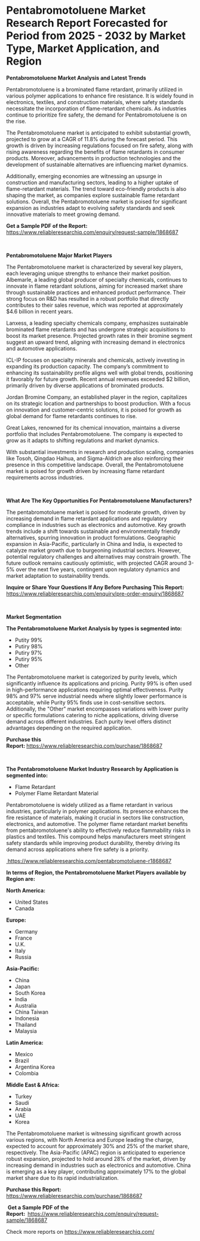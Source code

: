 <p><h1>Pentabromotoluene Market Research Report Forecasted for Period from 2025 -  2032 by Market Type, Market Application, and Region</h1></p><p><strong>Pentabromotoluene Market Analysis and Latest Trends</strong></p>
<p><p>Pentabromotoluene is a brominated flame retardant, primarily utilized in various polymer applications to enhance fire resistance. It is widely found in electronics, textiles, and construction materials, where safety standards necessitate the incorporation of flame-retardant chemicals. As industries continue to prioritize fire safety, the demand for Pentabromotoluene is on the rise.</p><p>The Pentabromotoluene market is anticipated to exhibit substantial growth, projected to grow at a CAGR of 11.8% during the forecast period. This growth is driven by increasing regulations focused on fire safety, along with rising awareness regarding the benefits of flame retardants in consumer products. Moreover, advancements in production technologies and the development of sustainable alternatives are influencing market dynamics. </p><p>Additionally, emerging economies are witnessing an upsurge in construction and manufacturing sectors, leading to a higher uptake of flame-retardant materials. The trend toward eco-friendly products is also shaping the market, as companies explore sustainable flame retardant solutions. Overall, the Pentabromotoluene market is poised for significant expansion as industries adapt to evolving safety standards and seek innovative materials to meet growing demand.</p></p>
<p><strong>Get a Sample PDF of the Report:&nbsp;</strong> <a href="https://www.reliableresearchiq.com/enquiry/request-sample/1868687?utm_campaign=3308&utm_medium=2&utm_source=Github&utm_content=ia&utm_term=31032025&utm_id=pentabromotoluene">https://www.reliableresearchiq.com/enquiry/request-sample/1868687</a></p>
<p>&nbsp;</p>
<p><strong>Pentabromotoluene Major Market Players</strong></p>
<p><p>The Pentabromotoluene market is characterized by several key players, each leveraging unique strengths to enhance their market position. Albemarle, a leading global producer of specialty chemicals, continues to innovate in flame retardant solutions, aiming for increased market share through sustainable practices and enhanced product performance. Their strong focus on R&D has resulted in a robust portfolio that directly contributes to their sales revenue, which was reported at approximately $4.6 billion in recent years.</p><p>Lanxess, a leading specialty chemicals company, emphasizes sustainable brominated flame retardants and has undergone strategic acquisitions to boost its market presence. Projected growth rates in their bromine segment suggest an upward trend, aligning with increasing demand in electronics and automotive applications.</p><p>ICL-IP focuses on specialty minerals and chemicals, actively investing in expanding its production capacity. The company’s commitment to enhancing its sustainability profile aligns well with global trends, positioning it favorably for future growth. Recent annual revenues exceeded $2 billion, primarily driven by diverse applications of brominated products.</p><p>Jordan Bromine Company, an established player in the region, capitalizes on its strategic location and partnerships to boost production. With a focus on innovation and customer-centric solutions, it is poised for growth as global demand for flame retardants continues to rise.</p><p>Great Lakes, renowned for its chemical innovation, maintains a diverse portfolio that includes Pentabromotoluene. The company is expected to grow as it adapts to shifting regulations and market dynamics.</p><p>With substantial investments in research and production scaling, companies like Tosoh, Qingdao Haihua, and Sigma-Aldrich are also reinforcing their presence in this competitive landscape. Overall, the Pentabromotoluene market is poised for growth driven by increasing flame retardant requirements across industries.</p></p>
<p>&nbsp;</p>
<p><strong>What Are The Key Opportunities For Pentabromotoluene Manufacturers?</strong></p>
<p><p>The pentabromotoluene market is poised for moderate growth, driven by increasing demand in flame retardant applications and regulatory compliance in industries such as electronics and automotive. Key growth trends include a shift towards sustainable and environmentally friendly alternatives, spurring innovation in product formulations. Geographic expansion in Asia-Pacific, particularly in China and India, is expected to catalyze market growth due to burgeoning industrial sectors. However, potential regulatory challenges and alternatives may constrain growth. The future outlook remains cautiously optimistic, with projected CAGR around 3-5% over the next five years, contingent upon regulatory dynamics and market adaptation to sustainability trends.</p></p>
<p><strong>Inquire or Share Your Questions If Any Before Purchasing This Report:</strong> <a href="https://www.reliableresearchiq.com/enquiry/pre-order-enquiry/1868687?utm_campaign=3308&utm_medium=2&utm_source=Github&utm_content=ia&utm_term=31032025&utm_id=pentabromotoluene">https://www.reliableresearchiq.com/enquiry/pre-order-enquiry/1868687</a></p>
<p>&nbsp;</p>
<p><strong>Market Segmentation</strong></p>
<p><strong>The Pentabromotoluene Market Analysis by types is segmented into:</strong></p>
<p><ul><li>Putity 99%</li><li>Putiry 98%</li><li>Putiry 97%</li><li>Putiry 95%</li><li>Other</li></ul></p>
<p><p>The Pentabromotoluene market is categorized by purity levels, which significantly influence its applications and pricing. Purity 99% is often used in high-performance applications requiring optimal effectiveness. Purity 98% and 97% serve industrial needs where slightly lower performance is acceptable, while Purity 95% finds use in cost-sensitive sectors. Additionally, the "Other" market encompasses variations with lower purity or specific formulations catering to niche applications, driving diverse demand across different industries. Each purity level offers distinct advantages depending on the required application.</p></p>
<p><strong>Purchase this Report:&nbsp;</strong><a href="https://www.reliableresearchiq.com/purchase/1868687?utm_campaign=3308&utm_medium=2&utm_source=Github&utm_content=ia&utm_term=31032025&utm_id=pentabromotoluene">https://www.reliableresearchiq.com/purchase/1868687</a></p>
<p>&nbsp;</p>
<p><strong>The Pentabromotoluene Market Industry Research by Application is segmented into:</strong></p>
<p><ul><li>Flame Retardant</li><li>Polymer Flame Retardant Material</li></ul></p>
<p><p>Pentabromotoluene is widely utilized as a flame retardant in various industries, particularly in polymer applications. Its presence enhances the fire resistance of materials, making it crucial in sectors like construction, electronics, and automotive. The polymer flame retardant market benefits from pentabromotoluene's ability to effectively reduce flammability risks in plastics and textiles. This compound helps manufacturers meet stringent safety standards while improving product durability, thereby driving its demand across applications where fire safety is a priority.</p></p>
<p><a href="https://www.reliableresearchiq.com/pentabromotoluene-r1868687?utm_campaign=3308&utm_medium=2&utm_source=Github&utm_content=ia&utm_term=31032025&utm_id=pentabromotoluene">&nbsp;https://www.reliableresearchiq.com/pentabromotoluene-r1868687</a></p>
<p><strong>In terms of Region, the Pentabromotoluene Market Players available by Region are:</strong></p>
<p>
    <p> <strong> North America: </strong>
        <ul>
            <li>United States</li>
            <li>Canada</li>
        </ul>
        </p> 
    <p> <strong> Europe: </strong>
        <ul>
            <li>Germany</li>
            <li>France</li>
            <li>U.K.</li>
            <li>Italy</li>
            <li>Russia</li>
        </ul>
        </p> 
    <p> <strong> Asia-Pacific: </strong>
        <ul>
            <li>China</li>
            <li>Japan</li>
            <li>South Korea</li>
            <li>India</li>
            <li>Australia</li>
            <li>China Taiwan</li>
            <li>Indonesia</li>
            <li>Thailand</li>
            <li>Malaysia</li>
        </ul>
        </p> 
    <p> <strong> Latin America: </strong>
        <ul>
            <li>Mexico</li>
            <li>Brazil</li>
            <li>Argentina Korea</li>
            <li>Colombia</li>
        </ul>
        </p> 
    <p> <strong> Middle East & Africa: </strong>
        <ul>
            <li>Turkey</li>
            <li>Saudi</li>
            <li>Arabia</li>
            <li>UAE</li>
            <li>Korea</li>
        </ul>
    </p>
    </p>
<p><p>The Pentabromotoluene market is witnessing significant growth across various regions, with North America and Europe leading the charge, expected to account for approximately 30% and 25% of the market share, respectively. The Asia-Pacific (APAC) region is anticipated to experience robust expansion, projected to hold around 28% of the market, driven by increasing demand in industries such as electronics and automotive. China is emerging as a key player, contributing approximately 17% to the global market share due to its rapid industrialization.</p></p>
<p><strong>Purchase this Report: </strong><a href="https://www.reliableresearchiq.com/purchase/1868687?utm_campaign=3308&utm_medium=2&utm_source=Github&utm_content=ia&utm_term=31032025&utm_id=pentabromotoluene">https://www.reliableresearchiq.com/purchase/1868687</a></p>
<p>&nbsp;<strong>Get a Sample PDF of the Report:&nbsp;&nbsp;</strong><a href="https://www.reliableresearchiq.com/enquiry/request-sample/1868687?utm_campaign=3308&utm_medium=2&utm_source=Github&utm_content=ia&utm_term=31032025&utm_id=pentabromotoluene">https://www.reliableresearchiq.com/enquiry/request-sample/1868687</a></p>
<p><strong></strong></p>
<p>Check more reports on <a href="https://www.reliableresearchiq.com/?utm_campaign=3308&utm_medium=2&utm_source=Github&utm_content=ia&utm_term=31032025&utm_id=pentabromotoluene">https://www.reliableresearchiq.com/</a></p>